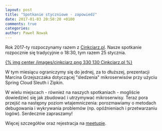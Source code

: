```yaml
---
layout: post
title: "Spotkanie styczniowe - zapowiedź"
date: 2017-01-03 20:50:20 +0100
comments: true
categories: 
author: Paweł Nowak
---
```

Rok 2017-ty rozpoczynamy razem z <a href="http://www.cinkciarz.pl" target="_blank">Cinkciarz.pl</a>. Nasze spotkanie rozpocznie się
tradycyjnie o 18:30, tym razem 25 stycznia.

[{% img center /images/cinkciarz.png 330 130 Cinkciarz.pl %}](http://www.cinkciarz.pl)

W tym miesiącu ograniczymy się do jednej, za to dłuższej, prezentacji Marcina Grzejszczaka dotyczącej "śledzenia" mikroserwisów przy użyciu Spring Cloud Sleuth i Zipkin.

<!-- more -->

W wielu miejscach - również na naszych spotkaniach - mogliście dowiedzieć się jak zbudować i utrzymywać mikroserwisy. Teraz pora przejść na następny
poziom wtajemniczenia: porozmawiamy o metodach debugowania i wykrywania problemów (np. opóźnieniach i przetwarzaniu logów). Serdecznie zapraszamy!

Więcej szczegółów oraz rejestracja na <a href="https://www.meetup.com/Zielona-Gora-JUG/events/236619601/" target="_blank">meetupie</a>.